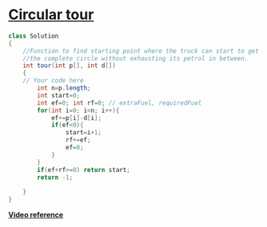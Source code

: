# **[Circular tour](https://practice.geeksforgeeks.org/problems/circular-tour/1#)**

```java
class Solution
{
    //Function to find starting point where the truck can start to get through
    //the complete circle without exhausting its petrol in between.
    int tour(int p[], int d[])
    {
	// Your code here	
	    int n=p.length;
        int start=0;
        int ef=0; int rf=0; // extraFuel, requiredFuel
        for(int i=0; i<n; i++){
            ef+=p[i]-d[i];
            if(ef<0){
                start=i+1;
                rf+=ef;
                ef=0;
            }
        }
        if(ef+rf>=0) return start;
        return -1;
	    
    }
}
```
[**Video reference**](https://youtu.be/7WYwqvOSaa8)